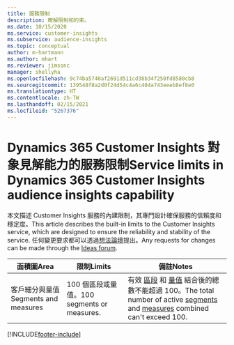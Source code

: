 ```yaml
---
title: 服務限制
description: 瞭解限制和約束。
ms.date: 10/15/2020
ms.service: customer-insights
ms.subservice: audience-insights
ms.topic: conceptual
author: m-hartmann
ms.author: mhart
ms.reviewer: jimsonc
manager: shellyha
ms.openlocfilehash: 9c74ba5740af2691d511cd38b34f250fd8580cb8
ms.sourcegitcommit: 139548f8a2d0f24d54c4a6c404a743eeeb8ef8e0
ms.translationtype: HT
ms.contentlocale: zh-TW
ms.lasthandoff: 02/15/2021
ms.locfileid: "5267376"
---
```

# <a name="service-limits-in-dynamics-365-customer-insights-audience-insights-capability"></a><span data-ttu-id="ed3ea-103">Dynamics 365 Customer Insights 對象見解能力的服務限制</span><span class="sxs-lookup"><span data-stu-id="ed3ea-103">Service limits in Dynamics 365 Customer Insights audience insights capability</span></span>

<span data-ttu-id="ed3ea-104">本文描述 Customer Insights 服務的內建限制，其專門設計確保服務的信賴度和穩定度。</span><span class="sxs-lookup"><span data-stu-id="ed3ea-104">This article describes the built-in limits to the Customer Insights service, which are designed to ensure the reliability and stability of the service.</span></span> <span data-ttu-id="ed3ea-105">任何變更要求都可以透過[想法論壇](https://go.microsoft.com/fwlink/?linkid=2074172)提出。</span><span class="sxs-lookup"><span data-stu-id="ed3ea-105">Any requests for changes can be made through the [Ideas forum](https://go.microsoft.com/fwlink/?linkid=2074172).</span></span> 
 
| <span data-ttu-id="ed3ea-106">面積圖</span><span class="sxs-lookup"><span data-stu-id="ed3ea-106">Area</span></span>  | <span data-ttu-id="ed3ea-107">限制</span><span class="sxs-lookup"><span data-stu-id="ed3ea-107">Limits</span></span>  | <span data-ttu-id="ed3ea-108">備註</span><span class="sxs-lookup"><span data-stu-id="ed3ea-108">Notes</span></span> |
|-------------|---------------------------------------------------------------------|---------------------------------------------------------------------|
| <span data-ttu-id="ed3ea-109">客戶細分與量值</span><span class="sxs-lookup"><span data-stu-id="ed3ea-109">Segments and measures</span></span> | <span data-ttu-id="ed3ea-110">100 個區段或量值。</span><span class="sxs-lookup"><span data-stu-id="ed3ea-110">100 segments or measures.</span></span> | <span data-ttu-id="ed3ea-111">有效 [區段](segments.md) 和 [量值](measures.md) 結合後的總數不能超過 100。</span><span class="sxs-lookup"><span data-stu-id="ed3ea-111">The total number of active [segments](segments.md) and [measures](measures.md) combined can't exceed 100.</span></span>  |


[!INCLUDE[footer-include](../includes/footer-banner.md)]